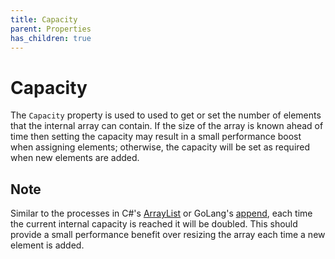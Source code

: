 ```yaml
---
title: Capacity
parent: Properties
has_children: true 
---
```


# Capacity

The `Capacity` property is used to used to get or set the number of elements that the internal array can contain. If the size of the array is known ahead of time then setting the capacity may result in a small performance boost when assigning elements; otherwise, the capacity will be set as required when new elements are added.

## Note
Similar to the processes in C#'s [ArrayList](https://docs.microsoft.com/en-us/dotnet/api/system.collections.arraylist?view=netframework-4.8) or GoLang's [append](https://golang.org/pkg/builtin/#append), each time the current internal capacity is reached it will be doubled. This should provide a small performance benefit over resizing the array each time a new element is added.

